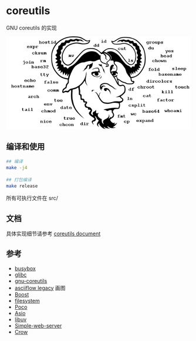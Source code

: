 # coreutils

GNU coreutils 的实现

![GNU](https://raw.githubusercontent.com/learner-lu/picbed/master/GNU.png)

## 编译和使用

```bash
## 编译
make -j4

## 打包编译
make release
```

所有可执行文件在 src/

## 文档

具体实现细节请参考 [coreutils document](https://luzhixing12345.github.io/coreutils)

## 参考

- [busybox](https://busybox.net/)
- [glibc](https://github.com/bminor/glibc)
- [gnu-coreutils](https://www.maizure.org/projects/decoded-gnu-coreutils/)
- [asciiflow legacy](https://asciiflow.com/legacy/) 画图
- [Boost](https://www.boost.org/)
- [filesystem](https://en.cppreference.com/w/cpp/filesystem)
- [Poco](https://github.com/pocoproject/poco)
- [Asio](https://think-async.com/Asio/)
- [libuv](https://github.com/libuv/libuv)
- [Simple-web-server](https://github.com/eidheim/Simple-Web-Server)
- [Crow](https://crowcpp.org/master/)
